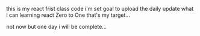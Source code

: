 this is my react frist class code
i'm set goal to upload the daily update what i can learning react
Zero to One that's my target...

not now but one day i will be complete...

